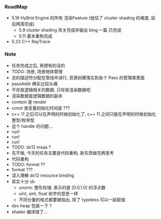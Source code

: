 ### RoadMap

* 5.16 HyBrid Engine 的所有 渲染Feature (低估了 cluster shading 的难度, 延后两周完成)
  * 5.9 cluster shading 攻关完成并输出 blog 一篇 已完成
  * 5.11 基本重构完成 
* 5.23 C++ RayTrace 

### Note

* 任务完成之后, 再想有的没的
* TODO: 场景, 场景物体管理
* 总的描述符分配在管线中进行, 资源创建落实到各个 Pass 的管理类里面
* passAddr 确实比较头痛
* 不存放逻辑相关的数据, 只存放渲染数据吧
* 渲染数据是逻辑数据的副本
* context 是 render 
* const 类变量初始化时间是 ???
* c++ 11 之后可以在声明的时候初始化了, c++ 11 之间只能在声明的时候初始化整型/枚举型
* 这个 handle 的问题...
* run!
* run!
* run!
* TODO: dx12 msaa ?
* 先不做, 今天的任务主要是代码重构, 新东西做完再思考
* 代码重构
* TODO: format ??
* format ???
* 深入理解 dx12 resource binding
* 其实十分 sb
  * unorm: 整形存储, 表示的是 [0.0,1.0] 的浮点数
  * uint, sint, float 和字的意思一样
  * 不同分量的格式都要被指出, 除了 typeless 可以一起赋值
* dsv heap 包装一下 ?
* shader 编译错了...